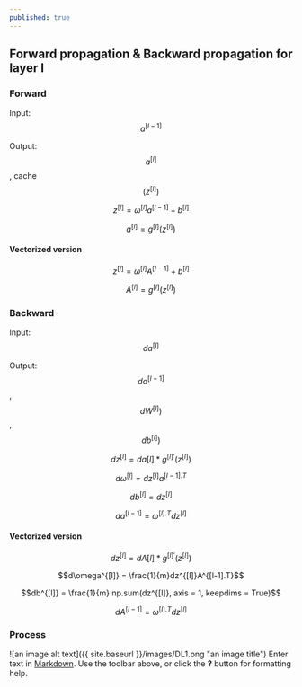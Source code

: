 ```yaml
---
published: true
---
```

## Forward propagation & Backward propagation for layer l

### Forward
Input: $$a^{[l-1]}$$

Output: $$a^{[l]}$$, cache$$(z^{[l]})$$

$$z^{[l]} = \omega^{[l]} a^{[l-1]} + b^{[l]}$$

$$a^{[l]} = g^{[l]} \left(z^{[l]} \right)$$

#### Vectorized version
$$z^{[l]} = \omega^{[l]} A^{[l-1]} + b^{[l]}$$

$$A^{[l]} = g^{[l]} \left(z^{[l]} \right)$$

### Backward
Input: $$da^{[l]}$$

Output: $$da^{[l-1]}$$, $$dW^{[l]})$$, $$db^{[l]})$$

$$dz^{[l]} = da{[l]} * g^{[l]'}(z^{[l]})$$

$$d\omega^{[l]} = dz^{[l]}a^{[l-1].T}$$

$$db^{[l]} = dz^{[l]}$$

$$da^{[l-1]} = \omega^{[l].T}dz^{[l]}$$

#### Vectorized version
$$dz^{[l]} = dA{[l]} * g^{[l]'}(z^{[l]})$$

$$d\omega^{[l]} = \frac{1}{m}dz^{[l]}A^{[l-1].T}$$

$$db^{[l]} = \frac{1}{m} np.sum(dz^{[l]}, axis = 1, keepdims = True)$$

$$dA^{[l-1]} = \omega^{[l].T}dz^{[l]}$$

### Process
![an image alt text]({{ site.baseurl }}/images/DL1.png "an image title")
Enter text in [Markdown](http://daringfireball.net/projects/markdown/). Use the toolbar above, or click the **?** button for formatting help.
